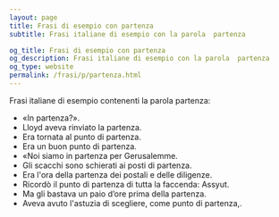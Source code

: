 ```yaml
---
layout: page
title: Frasi di esempio con partenza 
subtitle: Frasi italiane di esempio con la parola  partenza

og_title: Frasi di esempio con partenza 
og_description: Frasi italiane di esempio con la parola  partenza
og_type: website
permalink: /frasi/p/partenza.html
---
```


Frasi italiane di esempio contenenti la parola partenza:


- «In partenza?».
- Lloyd aveva rinviato la partenza.
- Era tornata al punto di partenza.
- Era un buon punto di partenza.
- «Noi siamo in partenza per Gerusalemme.
- Gli scacchi sono schierati ai posti di partenza.
- Era l'ora della partenza dei postali e delle diligenze.
- Ricordò il punto di partenza di tutta la faccenda: Assyut.
- Ma gli bastava un paio d’ore prima della partenza.
- Aveva avuto l'astuzia di scegliere, come punto di partenza,.

